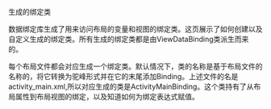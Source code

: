 生成的绑定类

数据绑定库生成了用来访问布局的变量和视图的绑定类。这页展示了如何创建以及自定义生成的绑定类。所有生成的绑定类都是由ViewDataBinding类派生而来的。

每个布局文件都会对应生成一个绑定类。默认情况下，类的名称是基于布局文件的名称的，将它转换为驼峰形式并在它的末尾添加Binding。上述文件的名是activity_main.xml,所以对应生成的类是ActivityMainBinding。这个类持有了从布局属性到布局视图的绑定，以及知道如何为绑定表达式赋值。

